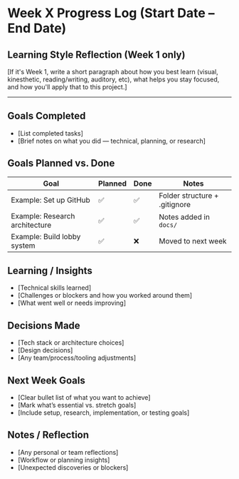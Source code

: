 # Week X Progress Log (Start Date – End Date)

## Learning Style Reflection (Week 1 only)
[If it's Week 1, write a short paragraph about how you best learn (visual, kinesthetic, reading/writing, auditory, etc), what helps you stay focused, and how you'll apply that to this project.]

---

## Goals Completed
- [List completed tasks]
- [Brief notes on what you did — technical, planning, or research]

## Goals Planned vs. Done
| Goal                           | Planned | Done | Notes                            |
|--------------------------------|---------|------|----------------------------------|
| Example: Set up GitHub         | ✅      | ✅   | Folder structure + .gitignore   |
| Example: Research architecture | ✅      | ✅   | Notes added in `docs/`          |
| Example: Build lobby system    | ✅      | ❌   | Moved to next week              |

## Learning / Insights
- [Technical skills learned]
- [Challenges or blockers and how you worked around them]
- [What went well or needs improving]

## Decisions Made
- [Tech stack or architecture choices]
- [Design decisions]
- [Any team/process/tooling adjustments]

## Next Week Goals
- [Clear bullet list of what you want to achieve]
- [Mark what’s essential vs. stretch goals]
- [Include setup, research, implementation, or testing goals]

## Notes / Reflection
- [Any personal or team reflections]
- [Workflow or planning insights]
- [Unexpected discoveries or blockers]

